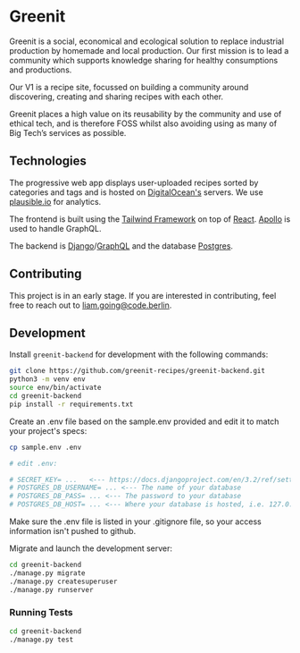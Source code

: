 # Greenit

Greenit is a social, economical and ecological solution to replace industrial production by homemade and local production. Our first mission is to lead a community which supports knowledge sharing for healthy consumptions and productions.

Our V1 is a recipe site, focussed on building a community around discovering, creating and sharing recipes with each other. 

Greenit places a high value on its reusability by the community and use of ethical tech, and is therefore FOSS whilst also avoiding using as many of Big Tech’s services as possible.


## Technologies

The progressive web app displays user-uploaded recipes sorted by categories and tags and is hosted on [DigitalOcean's](https://try.digitalocean.com/developer-brand-nofto/?utm_campaign=emea_brand-no-fto_kw_en_cpc&utm_adgroup=digitalocean_exact_exact&_keyword=digital%20ocean&_device=c&_adposition=&utm_content=conversion&utm_medium=cpc&utm_source=google&gclid=CjwKCAjwj6SEBhAOEiwAvFRuKPht-tyNGYt1NdkuSOOknBkfAxPBa8xCCiU0hH_GOQVUh6REBXUqRRoCm1cQAvD_BwE) servers. We use [plausible.io](https://plausible.io/) for analytics.

The frontend is built using the [Tailwind Framework](https://github.com/tailwindlabs/tailwindcss) on top of [React](https://reactjs.org/). [Apollo](https://github.com/apollographql) is used to handle GraphQL.

The backend is [Django](https://github.com/django/django)/[GraphQL](https://github.com/graphql) and the database [Postgres](https://www.postgresql.org/).

## Contributing

This project is in an early stage. If you are interested in contributing, feel free to reach out to [liam.going@code.berlin](mailto:liam.going@code.berlin).

## Development

Install ```greenit-backend``` for development with the following commands:

```bash
git clone https://github.com/greenit-recipes/greenit-backend.git
python3 -m venv env
source env/bin/activate
cd greenit-backend
pip install -r requirements.txt
```
Create an .env file based on the sample.env provided and edit it to match your project's specs:
```bash
cp sample.env .env
```
```bash
# edit .env:

# SECRET_KEY= ...   <--- https://docs.djangoproject.com/en/3.2/ref/settings/#std:setting-SECRET_KEY
# POSTGRES_DB_USERNAME= ... <--- The name of your database
# POSTGRES_DB_PASS= ... <--- The password to your database
# POSTGRES_DB_HOST= ... <--- Where your database is hosted, i.e. 127.0.0.1 if localhost
```
Make sure the .env file is listed in your .gitignore file, so your access information isn't pushed to github.


Migrate and launch the development server:

```bash
cd greenit-backend
./manage.py migrate
./manage.py createsuperuser
./manage.py runserver
```

### Running Tests

```bash
cd greenit-backend
./manage.py test
```

